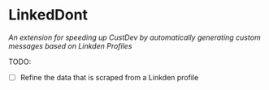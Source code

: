 # LinkedDont

_An extension for speeding up CustDev by automatically generating custom messages based on Linkden Profiles_

TODO:
- [ ] Refine the data that is scraped from a Linkden profile

